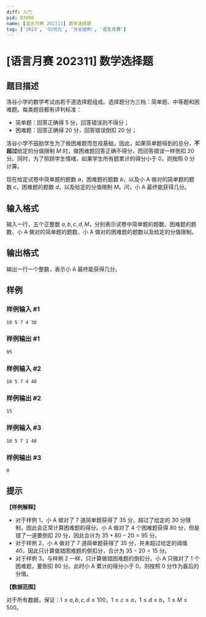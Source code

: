 ```yaml
---
diff: 入门
pid: B3886
name: [语言月赛 202311] 数学选择题
tag: ['2023', 'O2优化', '分支结构', '语言月赛']
---
```

# [语言月赛 202311] 数学选择题
## 题目描述

洛谷小学的数学考试由若干道选择题组成。选择题分为三档：简单题、中等题和困难题。每类题目都有评判标准：

- 简单题：回答正确得 $5$ 分，回答错误则不得分；
- 困难题：回答正确得 $20$ 分，回答错误倒扣 $20$ 分；

洛谷小学不鼓励学生为了做困难题而忽视基础，因此，如果简单题得到的总分，**不超过**给定的分值限制 $M$ 时，做困难题回答正确不得分，而回答错误一样倒扣 $20$ 分。同时，为了照顾学生情绪，如果学生所有题累计的得分小于 $0$，则按照 $0$ 分计算。

现在给定试卷中简单题的题数 $a$，困难题的题数 $b$，以及小 A 做对的简单题的题数 $c$，困难题的题数 $d$，以及给定的分值限制 $M$。问，小 A 最终能获得几分。
## 输入格式

输入一行，五个正整数 $a,b,c,d,M$，分别表示试卷中简单题的题数、困难题的题数、小 A 做对的简单题的题数、小 A 做对的困难题的题数以及给定的分值限制。
## 输出格式

输出一行一个整数，表示小 A 最终能获得几分。
## 样例

### 样例输入 #1
```
10 5 7 4 30
```
### 样例输出 #1
```
95
```
### 样例输入 #2
```
10 5 7 4 40
```
### 样例输出 #2
```
15
```
### 样例输入 #3
```
10 5 7 1 40
```
### 样例输出 #3
```
0
```
## 提示

**【样例解释】**

- 对于样例 $1$，小 A 做对了 $7$ 道简单题获得了 $35$ 分，超过了给定的 $30$ 分限制，因此会正常计算困难题的得分。小 A 做对了 $4$ 个困难题获得 $80$ 分，但是错了一道要倒扣 $20$ 分，因此合计为 $35+80-20=95$ 分。
- 对于样例 $2$，小 A 做对了 $7$ 道简单题获得了 $35$ 分，并未超过给定的阈值 $40$，因此只计算做错困难题的倒扣分，合计为 $35-20=15$ 分。
- 对于样例 $3$，与样例 $2$ 一样，只计算做错困难题的倒扣分。小 A 只做对了 $1$ 个困难题，要倒扣 $80$ 分。此时小 A 累计的得分小于 $0$，则按照 $0$ 分作为最后的分值。

**【数据范围】**

对于所有数据，保证：$1 \leq a,b,c,d \leq 100$，$1 \leq c \leq a$，$1 \leq d \leq b$，$1 \leq M \leq 500$。
